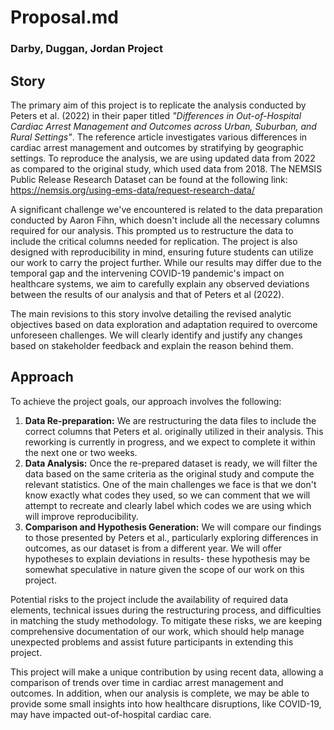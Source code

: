 # Proposal.md
### Darby, Duggan, Jordan Project

## Story

The primary aim of this project is to replicate the analysis conducted by Peters et al. (2022) in their paper titled *"Differences in Out-of-Hospital Cardiac Arrest Management and Outcomes across Urban, Suburban, and Rural Settings"*. The reference article investigates various differences in cardiac arrest management and outcomes by stratifying by geographic settings. To reproduce the analysis, we are using updated data from 2022 as compared to the original study, which used data from 2018. The NEMSIS Public Release Research Dataset can be found at the following link: https://nemsis.org/using-ems-data/request-research-data/

A significant challenge we've encountered is related to the data preparation conducted by Aaron Fihn, which doesn't include all the necessary columns required for our analysis. This prompted us to restructure the data to include the critical columns needed for replication. The project is also designed with reproducibility in mind, ensuring future students can utilize our work to carry the project further. While our results may differ due to the temporal gap and the intervening COVID-19 pandemic's impact on healthcare systems, we aim to carefully explain any observed deviations between the results of our analysis and that of Peters et al (2022).

The main revisions to this story involve detailing the revised analytic objectives based on data exploration and adaptation required to overcome unforeseen challenges. We will clearly identify and justify any changes based on stakeholder feedback and explain the reason behind them.

## Approach

To achieve the project goals, our approach involves the following:

1. **Data Re-preparation:** We are restructuring the data files to include the correct columns that Peters et al. originally utilized in their analysis. This reworking is currently in progress, and we expect to complete it within the next one or two weeks.
2. **Data Analysis:** Once the re-prepared dataset is ready, we will filter the data based on the same criteria as the original study and compute the relevant statistics. One of the main challenges we face is that we don't know exactly what codes they used, so we can comment that we will attempt to recreate and clearly label which codes we are using which will improve reproducibility.
3. **Comparison and Hypothesis Generation:** We will compare our findings to those presented by Peters et al., particularly exploring differences in outcomes, as our dataset is from a different year. We will offer hypotheses to explain deviations in results- these hypothesis may be somewhat speculative in nature given the scope of our work on this project.

Potential risks to the project include the availability of required data elements, technical issues during the restructuring process, and difficulties in matching the study methodology. To mitigate these risks, we are keeping comprehensive documentation of our work, which should help manage unexpected problems and assist future participants in extending this project.

This project will make a unique contribution by using recent data, allowing a comparison of trends over time in cardiac arrest management and outcomes. In addition, when our analysis is complete, we may be able to provide some small insights into how healthcare disruptions, like COVID-19, may have impacted out-of-hospital cardiac care.